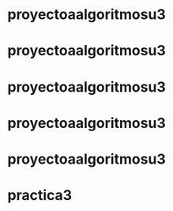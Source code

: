 # proyectoaalgoritmosu3
# proyectoaalgoritmosu3
# proyectoaalgoritmosu3
# proyectoaalgoritmosu3
# proyectoaalgoritmosu3
# practica3
